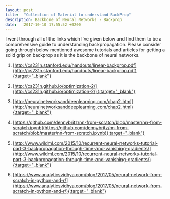 ```yaml
---
layout: post
title:  "Collection of Material to understand BackProp"
description: Backbone of Neural Networks - Backprop
date:   2017-10-10 17:55:52 +0200
--- 
```


I went through all of the links which I've given below and find them to be a comprehensive guide to understanding backpropagation. Please consider going through below mentioned awesome tutorials and articles for getting a solid grip on backprop as it is the backbone of neural networks. 

1. [http://cs231n.stanford.edu/handouts/linear-backprop.pdf](http://cs231n.stanford.edu/handouts/linear-backprop.pdf){:target="_blank"}

2. [http://cs231n.github.io/optimization-2/](http://cs231n.github.io/optimization-2/){:target="_blank"}

3. [http://neuralnetworksanddeeplearning.com/chap2.html](http://neuralnetworksanddeeplearning.com/chap2.html){:target="_blank"} 

4. [https://github.com/dennybritz/nn-from-scratch/blob/master/nn-from-scratch.ipynb](https://github.com/dennybritz/nn-from-scratch/blob/master/nn-from-scratch.ipynb){:target="_blank"}

5. [http://www.wildml.com/2015/10/recurrent-neural-networks-tutorial-part-3-backpropagation-through-time-and-vanishing-gradients/](http://www.wildml.com/2015/10/recurrent-neural-networks-tutorial-part-3-backpropagation-through-time-and-vanishing-gradients/){:target="_blank"}

6. [https://www.analyticsvidhya.com/blog/2017/05/neural-network-from-scratch-in-python-and-r/](https://www.analyticsvidhya.com/blog/2017/05/neural-network-from-scratch-in-python-and-r/){:target="_blank"}

